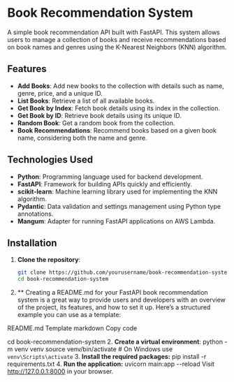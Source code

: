 # Book Recommendation System

A simple book recommendation API built with FastAPI. This system allows users to manage a collection of books and receive recommendations based on book names and genres using the K-Nearest Neighbors (KNN) algorithm.

## Features

- **Add Books**: Add new books to the collection with details such as name, genre, price, and a unique ID.
- **List Books**: Retrieve a list of all available books.
- **Get Book by Index**: Fetch book details using its index in the collection.
- **Get Book by ID**: Retrieve book details using its unique ID.
- **Random Book**: Get a random book from the collection.
- **Book Recommendations**: Recommend books based on a given book name, considering both the name and genre.

## Technologies Used

- **Python**: Programming language used for backend development.
- **FastAPI**: Framework for building APIs quickly and efficiently.
- **scikit-learn**: Machine learning library used for implementing the KNN algorithm.
- **Pydantic**: Data validation and settings management using Python type annotations.
- **Mangum**: Adapter for running FastAPI applications on AWS Lambda.

## Installation

1. **Clone the repository**:
   ```bash
   git clone https://github.com/yourusername/book-recommendation-system.git
   cd book-recommendation-system
2. **
Creating a README.md for your FastAPI book recommendation system is a great way to provide users and developers with an overview of the project, its features, and how to set it up. Here’s a structured example you can use as a template:

README.md Template
markdown
Copy code

   cd book-recommendation-system
2. **Create a virtual environment**:
   python -m venv venv
   source venv/bin/activate   # On Windows use `venv\Scripts\activate`
3. **Install the required packages:**
   pip install -r requirements.txt 
4. **Run the application:**
   uvicorn main:app --reload
   Visit http://127.0.0.1:8000 in your browser.
